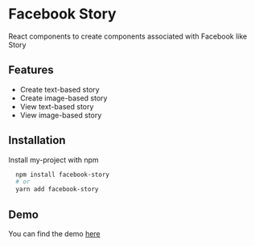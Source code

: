 # Facebook Story

React components to create components associated with Facebook like Story

## Features

- Create text-based story
- Create image-based story
- View text-based story
- View image-based story

## Installation

Install my-project with npm

```bash
  npm install facebook-story
  # or
  yarn add facebook-story
```

## Demo

You can find the demo [here](https://codesandbox.io/s/facebook-story-demo-915i8e)
